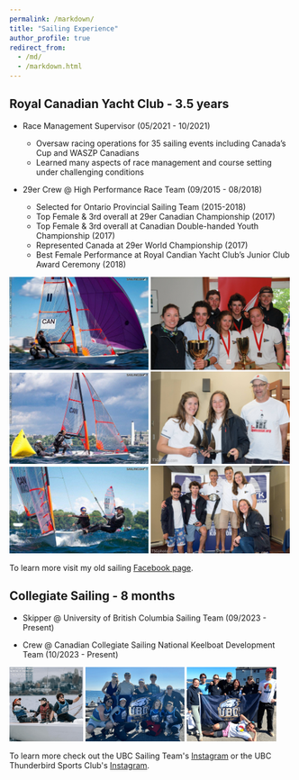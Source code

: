 ```yaml
---
permalink: /markdown/
title: "Sailing Experience"
author_profile: true
redirect_from: 
  - /md/
  - /markdown.html
---
```


## Royal Canadian Yacht Club - 3.5 years

* Race Management Supervisor (05/2021 - 10/2021)
    * Oversaw racing operations for 35 sailing events including Canada’s Cup and WASZP Canadians
    * Learned many aspects of race management and course setting under challenging conditions

* 29er Crew @ High Performance Race Team  (09/2015 - 08/2018)
    * Selected for Ontario Provincial Sailing Team (2015-2018)
    * Top Female & 3rd overall at 29er Canadian Championship (2017)
    * Top Female & 3rd overall at Canadian Double-handed Youth Championship (2017)
    * Represented Canada at 29er World Championship (2017)
    * Best Female Performance at Royal Candian Yacht Club’s Junior Club Award Ceremony (2018)


<img src="../images/29er_sailing1.jpg" alt="Image 1" style="max-width: 49%; display: inline-block;">
<img src="../images/29er_sailing2.jpg" alt="Image 2" style="max-width: 49%; display: inline-block;">
<img src="../images/29er_sailing5.jpg" alt="Image 3" style="max-width: 49%; display: inline-block;">
<img src="../images/29er_sailing4.jpg" alt="Image 4" style="max-width: 49%; display: inline-block;">
<img src="../images/29er_sailing6.jpg" alt="Image 5" style="max-width: 49%; display: inline-block;">
<img src="../images/29er_sailing3.jpg" alt="Image 6" style="max-width: 49%; display: inline-block;">

To learn more visit my old sailing [Facebook page](https://www.facebook.com/SophAndAsh/).

## Collegiate Sailing - 8 months

* Skipper @ University of British Columbia Sailing Team (09/2023 - Present)

* Crew @ Canadian Collegiate Sailing National Keelboat Development Team (10/2023 - Present)

<img src="../images/UBC_sailing0.png" alt="Image 1" style="max-width: 26%; display: inline-block;">
<img src="../images/UBC_sailing1.png" alt="Image 2" style="max-width: 35%; display: inline-block;">
<img src="../images/UBC_sailing2.png" alt="Image 3" style="max-width: 31.5%; display: inline-block;">

To learn more check out the UBC Sailing Team's [Instagram](https://www.instagram.com/ubcsailing/) or the UBC Thunderbird Sports Club's [Instagram]().